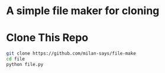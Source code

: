 # A simple file maker for cloning

# Clone This Repo

```bash
git clone https://github.com/milan-says/file-make
cd file
python file.py
```
